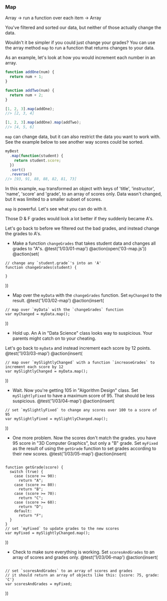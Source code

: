 ### Map
Array -> run a function over each item -> Array

You've filtered and sorted our data, but neither of those actually change the data.

Wouldn't it be simpler if you could just change your grades? You can use the array method `map` to run a function that returns changes to your data.

As an example, let's look at how you would increment each number in an array.

```js
function addOne(num) {
  return num + 1;
}

function addTwo(num) {
  return num + 2;
}

[1, 2, 3].map(addOne);
//> [2, 3, 4]

[1, 2, 3].map(addOne).map(addTwo);
//> [4, 5, 6]
```

`map` can change data, but it can also restrict the data you want to work with. See the example below to see another way scores could be sorted.

```js
myBest
  .map(function(student) {
    return student.score;
  })
  .sort()
  .reverse()
//> [93, 91, 88, 88, 82, 81, 73]
```

In this example, `map` transformed an object with keys of 'title', 'instructor', 'name', 'score' and 'grade', to an array of scores only. Data wasn't changed, but it was limited to a smaller subset of scores.

`map` is powerful. Let's see what you can do with it.

Those D & F grades would look a lot better if they suddenly became A's.

Let's go back to before we filtered out the bad grades, and instead change the grades to A's.

+ Make a function `changeGrades` that takes student data and changes all grades to "A"s.
@test('1/03/01-map')
@action(open('03-map.js'))
@action(set(
```
// change any `student.grade`'s into an 'A'
function changeGrades(student) {

}
```
))


+ Map over the `myData` with the `changeGrades` function. Set `myChanged` to the result.
@test('1/03/02-map')
@action(insert(
```
// map over `myData` with the `changeGrades` function
var myChanged = myData.map();
```
))

+ Hold up. An A in "Data Science" class looks way to suspicious. Your parents might catch on to your cheating.

Let's go back to `myData` and instead increment each score by 12 points.
@test('1/03/03-map')
@action(insert(
```
// map over `mySlightlyChanged` with a function `increaseGrades` to increment each score by 12
var mySlightlyChanged = myData.map();
```
))

+ Wait. Now you're getting 105 in "Algorithm Design" class. Set `mySlightlyFixed` to have a maximum score of 95. That should be less suspicious.
@test('1/03/04-map')
@action(insert(
```
// set `mySlightlyFixed` to change any scores over 100 to a score of 95
var mySlightlyFixed = mySlightlyChanged.map();
```
))

+ One more problem. Now the scores don't match the grades. you have 95 score in "3D Computer Graphics", but only a "B" grade. Set `myFixed` as the result of using the `getGrade` function to set grades according to their new scores.
@test('1/03/05-map')
@action(insert(
```

function getGrade(score) {
  switch (true) {
    case (score >= 90):
      return "A";
    case (score >= 80):
      return "B";
    case (score >= 70):
      return "C";
    case (score >= 60):
      return "D";
    default:
      return "F";
  }
}
// set `myFixed` to update grades to the new scores
var myFixed = mySlightlyChanged.map();
```
))

+ Check to make sure everything is working. Set `scoresAndGrades` to an array of scores and grades only.
@test('1/03/06-map')
@action(insert(
```

// set `scoresAndGrades` to an array of scores and grades
// it should return an array of objects like this: {score: 75, grade: 'C'}
var scoresAndGrades = myFixed;
```
))
